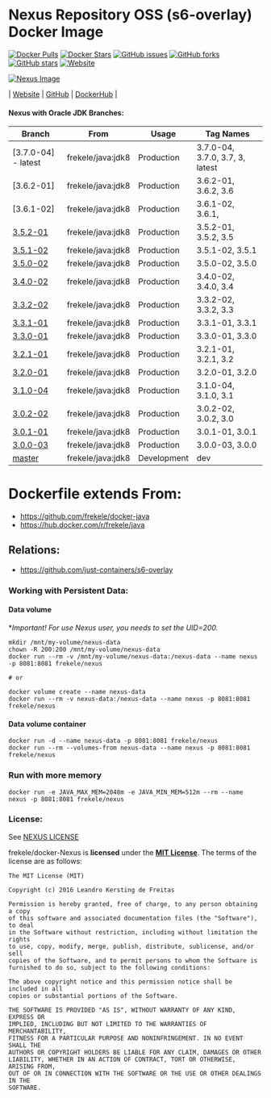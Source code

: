 # Nexus Repository OSS (s6-overlay) Docker Image

[![Docker Pulls](https://img.shields.io/docker/pulls/frekele/nexus.svg)](https://hub.docker.com/r/frekele/nexus/)
[![Docker Stars](https://img.shields.io/docker/stars/frekele/nexus.svg)](https://hub.docker.com/r/frekele/nexus/)
[![GitHub issues](https://img.shields.io/github/issues/frekele/docker-nexus.svg)](https://github.com/frekele/docker-nexus/issues)
[![GitHub forks](https://img.shields.io/github/forks/frekele/docker-nexus.svg)](https://github.com/frekele/docker-nexus/network)
[![GitHub stars](https://img.shields.io/github/stars/frekele/docker-nexus.svg)](https://github.com/frekele/docker-nexus/stargazers)
[![Website](https://img.shields.io/website-up-down-green-red/http/shields.io.svg)](https://frekele.github.io/docker-nexus/)

[![Nexus Image][NexusImage]][NexusWebsite]

| [Website]  | [GitHub]  | [DockerHub]  |


#### Nexus with Oracle JDK Branches:

| Branch                       | From                     | Usage        | Tag Names                           |
| ---------------------------- | ------------------------ | ------------ | ------------------------------------|
| [3.7.0-04] - latest          | frekele/java:jdk8        | Production   | 3.7.0-04, 3.7.0, 3.7, 3, latest     |
| [3.6.2-01]                   | frekele/java:jdk8        | Production   | 3.6.2-01, 3.6.2, 3.6                |
| [3.6.1-02]                   | frekele/java:jdk8        | Production   | 3.6.1-02, 3.6.1,                    |
| [3.5.2-01]                   | frekele/java:jdk8        | Production   | 3.5.2-01, 3.5.2, 3.5                |
| [3.5.1-02]                   | frekele/java:jdk8        | Production   | 3.5.1-02, 3.5.1                     |
| [3.5.0-02]                   | frekele/java:jdk8        | Production   | 3.5.0-02, 3.5.0                     |
| [3.4.0-02]                   | frekele/java:jdk8        | Production   | 3.4.0-02, 3.4.0, 3.4                |
| [3.3.2-02]                   | frekele/java:jdk8        | Production   | 3.3.2-02, 3.3.2, 3.3                |
| [3.3.1-01]                   | frekele/java:jdk8        | Production   | 3.3.1-01, 3.3.1                     |
| [3.3.0-01]                   | frekele/java:jdk8        | Production   | 3.3.0-01, 3.3.0                     |
| [3.2.1-01]                   | frekele/java:jdk8        | Production   | 3.2.1-01, 3.2.1, 3.2                |
| [3.2.0-01]                   | frekele/java:jdk8        | Production   | 3.2.0-01, 3.2.0                     |
| [3.1.0-04]                   | frekele/java:jdk8        | Production   | 3.1.0-04, 3.1.0, 3.1                |
| [3.0.2-02]                   | frekele/java:jdk8        | Production   | 3.0.2-02, 3.0.2, 3.0                |
| [3.0.1-01]                   | frekele/java:jdk8        | Production   | 3.0.1-01, 3.0.1                     |
| [3.0.0-03]                   | frekele/java:jdk8        | Production   | 3.0.0-03, 3.0.0                     |
| [master]                     | frekele/java:jdk8        | Development  | dev                                 |


# Dockerfile extends From:
- https://github.com/frekele/docker-java
- https://hub.docker.com/r/frekele/java


## Relations:
 - https://github.com/just-containers/s6-overlay


### Working with Persistent Data:
#### Data volume
**Important! For use Nexus user, you needs to set the UID=200.*
```
mkdir /mnt/my-volume/nexus-data
chown -R 200:200 /mnt/my-volume/nexus-data
docker run --rm -v /mnt/my-volume/nexus-data:/nexus-data --name nexus -p 8081:8081 frekele/nexus

# or

docker volume create --name nexus-data
docker run --rm -v nexus-data:/nexus-data --name nexus -p 8081:8081 frekele/nexus
```
#### Data volume container
```
docker run -d --name nexus-data -p 8081:8081 frekele/nexus
docker run --rm --volumes-from nexus-data --name nexus -p 8081:8081 frekele/nexus
```

### Run with more memory
```
docker run -e JAVA_MAX_MEM=2048m -e JAVA_MIN_MEM=512m --rm --name nexus -p 8081:8081 frekele/nexus
```


### License:
See [NEXUS LICENSE]

frekele/docker-Nexus is **licensed** under the **[MIT License]**. The terms of the license are as follows:

    The MIT License (MIT)

    Copyright (c) 2016 Leandro Kersting de Freitas

    Permission is hereby granted, free of charge, to any person obtaining a copy
    of this software and associated documentation files (the "Software"), to deal
    in the Software without restriction, including without limitation the rights
    to use, copy, modify, merge, publish, distribute, sublicense, and/or sell
    copies of the Software, and to permit persons to whom the Software is
    furnished to do so, subject to the following conditions:

    The above copyright notice and this permission notice shall be included in all
    copies or substantial portions of the Software.

    THE SOFTWARE IS PROVIDED "AS IS", WITHOUT WARRANTY OF ANY KIND, EXPRESS OR
    IMPLIED, INCLUDING BUT NOT LIMITED TO THE WARRANTIES OF MERCHANTABILITY,
    FITNESS FOR A PARTICULAR PURPOSE AND NONINFRINGEMENT. IN NO EVENT SHALL THE
    AUTHORS OR COPYRIGHT HOLDERS BE LIABLE FOR ANY CLAIM, DAMAGES OR OTHER
    LIABILITY, WHETHER IN AN ACTION OF CONTRACT, TORT OR OTHERWISE, ARISING FROM,
    OUT OF OR IN CONNECTION WITH THE SOFTWARE OR THE USE OR OTHER DEALINGS IN THE
    SOFTWARE.


[NexusImage]: https://raw.githubusercontent.com/frekele/docker-nexus/master/nexus-logo.png
[NexusWebsite]: http://www.sonatype.com/nexus-repository-oss
[Website]: https://frekele.github.io/docker-nexus
[GitHub]: https://github.com/frekele/docker-nexus
[DockerHub]: https://hub.docker.com/r/frekele/nexus
[NEXUS LICENSE]: https://github.com/frekele/docker-nexus/blob/master/NEXUS_LICENSE
[MIT LICENSE]: https://github.com/frekele/docker-nexus/blob/master/LICENSE


[3.6.0-02]: https://github.com/frekele/docker-nexus/blob/3.6.0-02/Dockerfile
[3.5.2-01]: https://github.com/frekele/docker-nexus/blob/3.5.2-01/Dockerfile
[3.5.1-02]: https://github.com/frekele/docker-nexus/blob/3.5.1-02/Dockerfile
[3.5.0-02]: https://github.com/frekele/docker-nexus/blob/3.5.0-02/Dockerfile
[3.4.0-02]: https://github.com/frekele/docker-nexus/blob/3.4.0-02/Dockerfile
[3.3.2-02]: https://github.com/frekele/docker-nexus/blob/3.3.2-02/Dockerfile
[3.3.1-01]: https://github.com/frekele/docker-nexus/blob/3.3.1-01/Dockerfile
[3.3.0-01]: https://github.com/frekele/docker-nexus/blob/3.3.0-01/Dockerfile
[3.2.1-01]: https://github.com/frekele/docker-nexus/blob/3.2.1-01/Dockerfile
[3.2.0-01]: https://github.com/frekele/docker-nexus/blob/3.2.0-01/Dockerfile
[3.1.0-04]: https://github.com/frekele/docker-nexus/blob/3.1.0-04/Dockerfile
[3.0.2-02]: https://github.com/frekele/docker-nexus/blob/3.0.2-02/Dockerfile
[3.0.1-01]: https://github.com/frekele/docker-nexus/blob/3.0.1-01/Dockerfile
[3.0.0-03]: https://github.com/frekele/docker-nexus/blob/3.0.0-03/Dockerfile
[master]: https://github.com/frekele/docker-nexus/blob/master/Dockerfile
